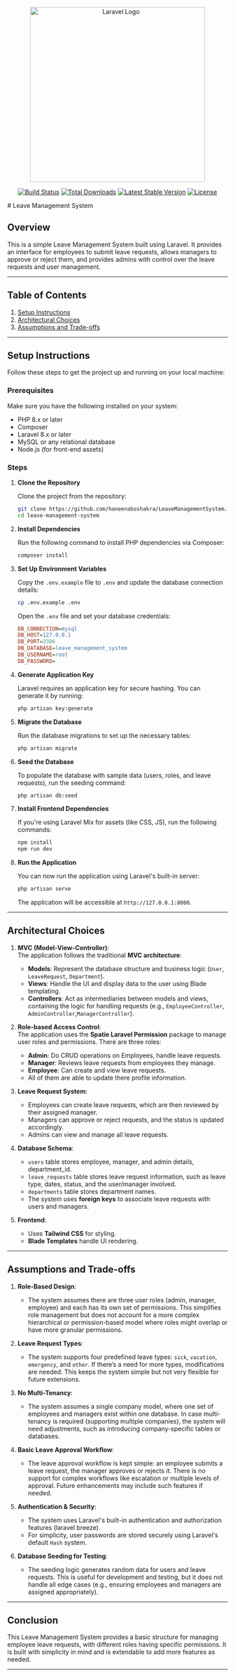<p align="center"><a href="https://laravel.com" target="_blank"><img src="https://raw.githubusercontent.com/laravel/art/master/logo-lockup/5%20SVG/2%20CMYK/1%20Full%20Color/laravel-logolockup-cmyk-red.svg" width="400" alt="Laravel Logo"></a></p>

<p align="center">
<a href="https://github.com/laravel/framework/actions"><img src="https://github.com/laravel/framework/workflows/tests/badge.svg" alt="Build Status"></a>
<a href="https://packagist.org/packages/laravel/framework"><img src="https://img.shields.io/packagist/dt/laravel/framework" alt="Total Downloads"></a>
<a href="https://packagist.org/packages/laravel/framework"><img src="https://img.shields.io/packagist/v/laravel/framework" alt="Latest Stable Version"></a>
<a href="https://packagist.org/packages/laravel/framework"><img src="https://img.shields.io/packagist/l/laravel/framework" alt="License"></a>
</p>
# Leave Management System

## Overview

This is a simple Leave Management System built using Laravel. It provides an interface for employees to submit leave requests, allows managers to approve or reject them, and provides admins with control over the leave requests and user management.

---

## Table of Contents

1. [Setup Instructions](#setup-instructions)
2. [Architectural Choices](#architectural-choices)
3. [Assumptions and Trade-offs](#assumptions-and-trade-offs)

---

## Setup Instructions

Follow these steps to get the project up and running on your local machine:

### Prerequisites

Make sure you have the following installed on your system:
- PHP 8.x or later
- Composer
- Laravel 8.x or later
- MySQL or any relational database
- Node.js (for front-end assets)

### Steps

1. **Clone the Repository**

    Clone the project from the repository:

    ```bash
    git clone https://github.com/haneenaboshakra/LeaveManagementSystem.git
    cd leave-management-system
    ```

2. **Install Dependencies**

    Run the following command to install PHP dependencies via Composer:

    ```bash
    composer install
    ```

3. **Set Up Environment Variables**

    Copy the `.env.example` file to `.env` and update the database connection details:

    ```bash
    cp .env.example .env
    ```

    Open the `.env` file and set your database credentials:

    ```ini
    DB_CONNECTION=mysql
    DB_HOST=127.0.0.1
    DB_PORT=3306
    DB_DATABASE=leave_management_system
    DB_USERNAME=root
    DB_PASSWORD=
    ```

4. **Generate Application Key**

    Laravel requires an application key for secure hashing. You can generate it by running:

    ```bash
    php artisan key:generate
    ```

5. **Migrate the Database**

    Run the database migrations to set up the necessary tables:

    ```bash
    php artisan migrate
    ```

6. **Seed the Database**

    To populate the database with sample data (users, roles, and leave requests), run the seeding command:

    ```bash
    php artisan db:seed
    ```

7. **Install Frontend Dependencies**

    If you're using Laravel Mix for assets (like CSS, JS), run the following commands:

    ```bash
    npm install
    npm run dev
    ```

8. **Run the Application**

    You can now run the application using Laravel's built-in server:

    ```bash
    php artisan serve
    ```

    The application will be accessible at `http://127.0.0.1:8000`.

---

## Architectural Choices

1. **MVC (Model-View-Controller)**:  
   The application follows the traditional **MVC architecture**:
   - **Models**: Represent the database structure and business logic (`User`, `LeaveRequest`, `Department`).
   - **Views**: Handle the UI and display data to the user using Blade templating.
   - **Controllers**: Act as intermediaries between models and views, containing the logic for handling requests (e.g., `EmployeeController`, `AdminController`,`ManagerController`).

2. **Role-based Access Control**:  
   The application uses the **Spatie Laravel Permission** package to manage user roles and permissions. There are three roles:
   - **Admin**: Do CRUD operations on Employees, handle leave requests.
   - **Manager**: Reviews leave requests from employees they manage.
   - **Employee**: Can create and view leave requests.
   - All of them are able to update there profile information.

3. **Leave Request System**:
   - Employees can create leave requests, which are then reviewed by their assigned manager.
   - Managers can approve or reject requests, and the status is updated accordingly.
   - Admins can view and manage all leave requests.

4. **Database Schema**:  
   - `users` table stores employee, manager, and admin details, department_id.
   - `leave_requests` table stores leave request information, such as leave type, dates, status, and the user/manager involved.
   - `departments` table stores department names.
   - The system uses **foreign keys** to associate leave requests with users and managers.

5. **Frontend**:  
   - Uses **Tailwind CSS** for styling.
   - **Blade Templates** handle UI rendering.

---

## Assumptions and Trade-offs

1. **Role-Based Design**:
   - The system assumes there are three user roles (admin, manager, employee) and each has its own set of permissions. This simplifies role management but does not account for a more complex hierarchical or permission-based model where roles might overlap or have more granular permissions.

2. **Leave Request Types**:
   - The system supports four predefined leave types: `sick`, `vacation`, `emergency`, and `other`. If there’s a need for more types, modifications are needed. This keeps the system simple but not very flexible for future extensions.

3. **No Multi-Tenancy**:
   - The system assumes a single company model, where one set of employees and managers exist within one database. In case multi-tenancy is required (supporting multiple companies), the system will need adjustments, such as introducing company-specific tables or databases.

4. **Basic Leave Approval Workflow**:
   - The leave approval workflow is kept simple: an employee submits a leave request, the manager approves or rejects it. There is no support for complex workflows like escalation or multiple levels of approval. Future enhancements may include such features if needed.

5. **Authentication & Security**:
   - The system uses Laravel's built-in authentication and authorization features (laravel breeze).
   - For simplicity, user passwords are stored securely using Laravel's default `Hash` system.

6. **Database Seeding for Testing**:
   - The seeding logic generates random data for users and leave requests. This is useful for development and testing, but it does not handle all edge cases (e.g., ensuring employees and managers are assigned appropriately).

---

## Conclusion

This Leave Management System provides a basic structure for managing employee leave requests, with different roles having specific permissions. It is built with simplicity in mind and is extendable to add more features as needed.

---
